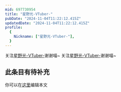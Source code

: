 ```yaml
---
mid: 697730954
title: "星野光-VTuber-"
pubDate: "2024-11-04T11:22:12.415Z"
updatedDate: "2024-11-04T11:22:12.415Z"
profile:
  {
    Nickname: ["星野光-VTuber-"],
  }
---
```


关注[星野光-VTuber-](https://space.bilibili.com/697730954)谢谢喵~ 关注[星野光-VTuber-](https://space.bilibili.com/697730954)谢谢喵~

## 此条目有待补充
你可以在[这里](https://github.com/Yuhanawa/VTuber.ICU/edit/master/src/content/v/星野光-VTuber-/index.md)编辑本文
